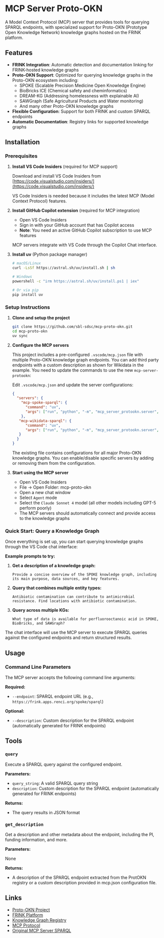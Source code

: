 # MCP Server Proto-OKN

A Model Context Protocol (MCP) server that provides tools for querying SPARQL endpoints, with specialized support for Proto-OKN (Prototype Open Knowledge Network) knowledge graphs hosted on the FRINK platform.

## Features

- **FRINK Integration**: Automatic detection and documentation linking for FRINK-hosted knowledge graphs
- **Proto-OKN Support**: Optimized for querying knowledge graphs in the Proto-OKN ecosystem including:
  - SPOKE (Scalable Precision Medicine Open Knowledge Engine)
  - BioBricks ICE (Chemical safety and cheminformatics)
  - DREAM-KG (Addressing homelessness with explainable AI)
  - SAWGraph (Safe Agricultural Products and Water monitoring)
  - And many other Proto-OKN knowledge graphs
- **Flexible Configuration**: Support for both FRINK and custom SPARQL endpoints
- **Automatic Documentation**: Registry links for supported knowledge graphs

## Installation

### Prerequisites

1. **Install VS Code Insiders** (required for MCP support)
   
   Download and install VS Code Insiders from [https://code.visualstudio.com/insiders/](https://code.visualstudio.com/insiders/)
   
   VS Code Insiders is needed because it includes the latest MCP (Model Context Protocol) features.

2. **Install GitHub Copilot extension** (required for MCP integration)
   
   - Open VS Code Insiders
   - Sign in with your GitHub account that has Copilot access
   - **Note**: You need an active GitHub Copilot subscription to use MCP features
   
   MCP servers integrate with VS Code through the Copilot Chat interface.

3. **Install uv** (Python package manager)
   
   ```bash
   # macOS/Linux
   curl -LsSf https://astral.sh/uv/install.sh | sh
   
   # Windows
   powershell -c "irm https://astral.sh/uv/install.ps1 | iex"
   
   # Or via pip
   pip install uv
   ```

### Setup Instructions

1. **Clone and setup the project**

   ```bash
   git clone https://github.com/sbl-sdsc/mcp-proto-okn.git
   cd mcp-proto-okn
   uv sync
   ```

2. **Configure the MCP servers**

   This project includes a pre-configured `.vscode/mcp.json` file with multiple Proto-OKN knowledge graph endpoints. You can add third party endpoints with a custom description as shown for Wikidata in the example. You need to update the commands to use the new `mcp-server-protookn`:

   Edit `.vscode/mcp.json` and update the server configurations:

   ```json
   {
     "servers": {
       "mcp-spoke-sparql": {
         "command": "uv",
         "args": ["run", "python", "-m", "mcp_server_protookn.server", "--endpoint", "https://frink.apps.renci.org/spoke/sparql"]
       },
      "mcp-wikidata-sparql": {
         "command": "uv",
         "args": ["run", "python", "-m", "mcp_server_protookn.server", "--endpoint", "https://query.wikidata.org/sparql", "--description", "Access to Wikidata's knowledge graph"]
      }
     }
   }
   ```

   The existing file contains configurations for all major Proto-OKN knowledge graphs. You can enable/disable specific servers by adding or removing them from the configuration.

3. **Start using the MCP server**

   - Open VS Code Insiders
   - File -> Open Folder: mcp-proto-okn
   - Open a new chat window
   - Select `Agent` mode
   - Select the `Claude Sonnet 4` model (all other models including GPT-5 perform poorly)
   - The MCP servers should automatically connect and provide access to the knowledge graphs

### Quick Start: Query a Knowledge Graph

Once everything is set up, you can start querying knowledge graphs through the VS Code chat interface:

**Example prompts to try:**

1. **Get a description of a knowledge graph:**
   ```
   Provide a concise overview of the SPOKE knowledge graph, including its main purpose, data sources, and key features.
   ```
2. **Query that combines multiple entity types:**
   ```
   Antibiotic contamination can contribute to antimicrobial resistance. Find locations with antibiotic contamination.
   ```

3. **Query across multiple KGs:**
   ```
   What type of data is available for perfluorooctanoic acid in SPOKE, BioBricks, and SAWGraph?
   ```


The chat interface will use the MCP server to execute SPARQL queries against the configured endpoints and return structured results.

## Usage

### Command Line Parameters

The MCP server accepts the following command line arguments:

**Required:**
- `--endpoint`: SPARQL endpoint URL (e.g., `https://frink.apps.renci.org/spoke/sparql`)

**Optional:**
- `--description`: Custom description for the SPARQL endpoint (automatically generated for FRINK endpoints)

## Tools

### `query`

Execute a SPARQL query against the configured endpoint.

**Parameters:**

- `query_string`: A valid SPARQL query string
- `description`: Custom description for the SPARQL endpoint (automatically generated for FRINK endpoints)

**Returns:**

- The query results in JSON format

### `get_description`

Get a description and other metadata about the endpoint, including the PI, funding information, and more.


**Parameters:**

None

**Returns:**

- A description of the SPARQL endpoint extracted from the ProtOKN registry or a custom description provided in mcp.json configuration file.


## Links

- [Proto-OKN Project](https://www.proto-okn.net/)
- [FRINK Platform](https://frink.renci.org/)
- [Knowledge Graph Registry](https://frink.renci.org/registry/)
- [MCP Protocol](https://modelcontextprotocol.io/)
- [Original MCP Server SPARQL](https://github.com/ekzhu/mcp-server-sparql/)

